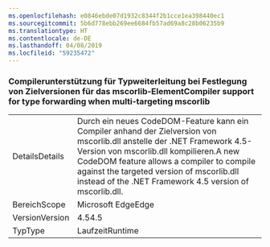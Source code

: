 ```yaml
---
ms.openlocfilehash: e0846ebde07d1932c8344f2b1cce1ea398440ec1
ms.sourcegitcommit: 5b6d778ebb269ee6684fb57ad69a8c28b06235b9
ms.translationtype: HT
ms.contentlocale: de-DE
ms.lasthandoff: 04/08/2019
ms.locfileid: "59235472"
---
```

### <a name="compiler-support-for-type-forwarding-when-multi-targeting-mscorlib"></a><span data-ttu-id="fe059-101">Compilerunterstützung für Typweiterleitung bei Festlegung von Zielversionen für das mscorlib-Element</span><span class="sxs-lookup"><span data-stu-id="fe059-101">Compiler support for type forwarding when multi-targeting mscorlib</span></span>

|   |   |
|---|---|
|<span data-ttu-id="fe059-102">Details</span><span class="sxs-lookup"><span data-stu-id="fe059-102">Details</span></span>|<span data-ttu-id="fe059-103">Durch ein neues CodeDOM-Feature kann ein Compiler anhand der Zielversion von mscorlib.dll anstelle der .NET Framework 4.5-Version von mscorlib.dll kompilieren.</span><span class="sxs-lookup"><span data-stu-id="fe059-103">A new CodeDOM feature allows a compiler to compile against the targeted version of mscorlib.dll instead of the .NET Framework 4.5 version of mscorlib.dll.</span></span>|
|<span data-ttu-id="fe059-104">Bereich</span><span class="sxs-lookup"><span data-stu-id="fe059-104">Scope</span></span>|<span data-ttu-id="fe059-105">Microsoft Edge</span><span class="sxs-lookup"><span data-stu-id="fe059-105">Edge</span></span>|
|<span data-ttu-id="fe059-106">Version</span><span class="sxs-lookup"><span data-stu-id="fe059-106">Version</span></span>|<span data-ttu-id="fe059-107">4.5</span><span class="sxs-lookup"><span data-stu-id="fe059-107">4.5</span></span>|
|<span data-ttu-id="fe059-108">Typ</span><span class="sxs-lookup"><span data-stu-id="fe059-108">Type</span></span>|<span data-ttu-id="fe059-109">Laufzeit</span><span class="sxs-lookup"><span data-stu-id="fe059-109">Runtime</span></span>|
